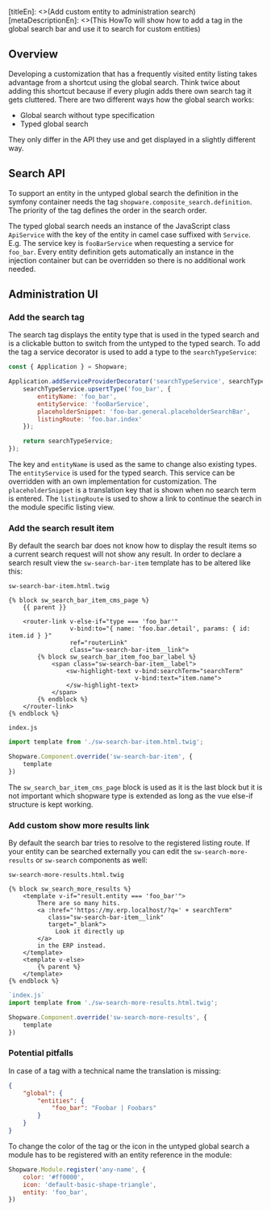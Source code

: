 [titleEn]: <>(Add custom entity to administration search)
[metaDescriptionEn]: <>(This HowTo will show how to add a tag in the global search bar and use it to search for custom entities)

## Overview

Developing a customization that has a frequently visited entity listing takes advantage from a shortcut using the global search.
Think twice about adding this shortcut because if every plugin adds there own search tag it gets cluttered.
There are two different ways how the global search works:

* Global search without type specification
* Typed global search

They only differ in the API they use and get displayed in a slightly different way.


## Search API

To support an entity in the untyped global search the definition in the symfony container needs the tag `shopware.composite_search.definition`.
The priority of the tag defines the order in the search order.

The typed global search needs an instance of the JavaScript class `ApiService` with the key of the entity in camel case suffixed with `Service`.
E.g. The service key is `fooBarService` when requesting a service for `foo_bar`.
Every entity definition gets automatically an instance in the injection container but can be overridden so there is no additional work needed.


## Administration UI

### Add the search tag

The search tag displays the entity type that is used in the typed search and is a clickable button to switch from the untyped to the typed search.
To add the tag a service decorator is used to add a type to the `searchTypeService`:

```javascript
const { Application } = Shopware;

Application.addServiceProviderDecorator('searchTypeService', searchTypeService => {
    searchTypeService.upsertType('foo_bar', {
        entityName: 'foo_bar',
        entityService: 'fooBarService',
        placeholderSnippet: 'foo-bar.general.placeholderSearchBar',
        listingRoute: 'foo.bar.index'
    });

    return searchTypeService;
});
```

The key and `entityName` is used as the same to change also existing types.
The `entityService` is used for the typed search.
This service can be overridden with an own implementation for customization.
The `placeholderSnippet` is a translation key that is shown when no search term is entered.
The `listingRoute` is used to show a link to continue the search in the module specific listing view.


### Add the search result item

By default the search bar does not know how to display the result items so a current search request will not show any result.
In order to declare a search result view the `sw-search-bar-item` template has to be altered like this:
 
`sw-search-bar-item.html.twig`
```twig
{% block sw_search_bar_item_cms_page %}
    {{ parent }}

    <router-link v-else-if="type === 'foo_bar'"
                 v-bind:to="{ name: 'foo.bar.detail', params: { id: item.id } }"
                 ref="routerLink"
                 class="sw-search-bar-item__link">
        {% block sw_search_bar_item_foo_bar_label %}
            <span class="sw-search-bar-item__label">
                <sw-highlight-text v-bind:searchTerm="searchTerm"
                                   v-bind:text="item.name">
                </sw-highlight-text>
            </span>
        {% endblock %}
    </router-link>
{% endblock %}
```

`index.js`
```javascript
import template from './sw-search-bar-item.html.twig';

Shopware.Component.override('sw-search-bar-item', {
    template
})
```

The `sw_search_bar_item_cms_page` block is used as it is the last block but it is not important which shopware type is extended as long as the vue else-if structure is kept working.


### Add custom show more results link

By default the search bar tries to resolve to the registered listing route.
If your entity can be searched externally you can edit the `sw-search-more-results` or `sw-search` components as well:

`sw-search-more-results.html.twig`
```twig
{% block sw_search_more_results %}
    <template v-if="result.entity === 'foo_bar'">
        There are so many hits.
        <a :href="'https://my.erp.localhost/?q=' + searchTerm"
           class="sw-search-bar-item__link"
           target="_blank">
             Look it directly up
        </a>
        in the ERP instead.
    </template>
    <template v-else>
        {% parent %}
    </template>
{% endblock %}
```

```javascript
`index.js`
import template from './sw-search-more-results.html.twig';

Shopware.Component.override('sw-search-more-results', {
    template
})
```


### Potential pitfalls

In case of a tag with a technical name the translation is missing:
```json
{
    "global": {
        "entities": {
            "foo_bar": "Foobar | Foobars"
        }
    }
}
```

To change the color of the tag or the icon in the untyped global search a module has to be registered with an entity reference in the module:

```javascript
Shopware.Module.register('any-name', {
    color: '#ff0000',
    icon: 'default-basic-shape-triangle',
    entity: 'foo_bar',
})
```
